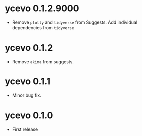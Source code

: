 # ycevo 0.1.2.9000

* Remove `plotly` and `tidyverse` from Suggests. Add individual dependencies from `tidyverse`

# ycevo 0.1.2

* Remove `akima` from suggests.

# ycevo 0.1.1

* Minor bug fix.

# ycevo 0.1.0

* First release
